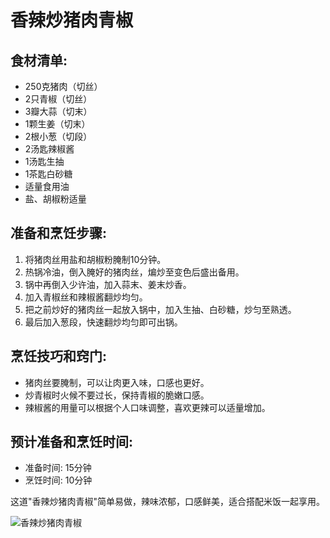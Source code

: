 ﻿---
name: 香辣炒猪肉青椒
created_at: 20250422_122946
tags: [AI生成]
---

# 香辣炒猪肉青椒

## 食材清单:
- 250克猪肉（切丝）
- 2只青椒（切丝）
- 3瓣大蒜（切末）
- 1颗生姜（切末）
- 2根小葱（切段）
- 2汤匙辣椒酱
- 1汤匙生抽
- 1茶匙白砂糖
- 适量食用油
- 盐、胡椒粉适量

## 准备和烹饪步骤:
1. 将猪肉丝用盐和胡椒粉腌制10分钟。
2. 热锅冷油，倒入腌好的猪肉丝，煸炒至变色后盛出备用。
3. 锅中再倒入少许油，加入蒜末、姜末炒香。
4. 加入青椒丝和辣椒酱翻炒均匀。
5. 把之前炒好的猪肉丝一起放入锅中，加入生抽、白砂糖，炒匀至熟透。
6. 最后加入葱段，快速翻炒均匀即可出锅。

## 烹饪技巧和窍门:
- 猪肉丝要腌制，可以让肉更入味，口感也更好。
- 炒青椒时火候不要过长，保持青椒的脆嫩口感。
- 辣椒酱的用量可以根据个人口味调整，喜欢更辣可以适量增加。

## 预计准备和烹饪时间:
- 准备时间: 15分钟
- 烹饪时间: 10分钟

这道"香辣炒猪肉青椒"简单易做，辣味浓郁，口感鲜美，适合搭配米饭一起享用。

![香辣炒猪肉青椒](https://source.unsplash.com/random/800x600/?food,香辣炒猪肉青椒)
